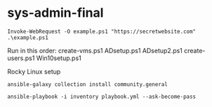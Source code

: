# sys-admin-final

```
Invoke-WebRequest -O example.ps1 "https://secretwebsite.com"
.\example.ps1
```

Run in this order:
create-vms.ps1
ADsetup.ps1
ADsetup2.ps1
create-users.ps1
Win10setup.ps1


Rocky Linux setup
```
ansible-galaxy collection install community.general
```

```
ansible-playbook -i inventory playbook.yml --ask-become-pass
```
